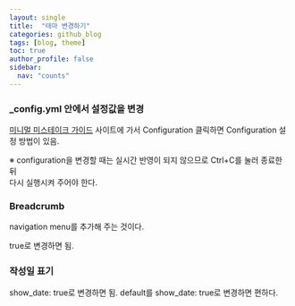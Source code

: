```yaml
---
layout: single
title:  "테마 변경하기"
categories: github_blog
tags: [blog, theme]
toc: true
author_profile: false
sidebar:
  nav: "counts"
---
```


### _config.yml 안에서 설정값을 변경

[미니멀 미스테이크 가이드](https://mmistakes.github.io/minimal-mistakes/docs/quick-start-guide/)
사이트에 가서 Configuration 클릭하면 Configuration 설정 방법이 있음. 

※ configuration을 변경할 때는 실시간 반영이 되지 않으므로 Ctrl+C를 눌러 종료한 뒤<br/>
다시 실행시켜 주어야 한다. 

### Breadcrumb
navigation menu를 추가해 주는 것이다.

true로 변경하면 됨.

### 작성일 표기

show_date: true로 변경하면 됨. default를 show_date: true로 변경하면 편하다. 
